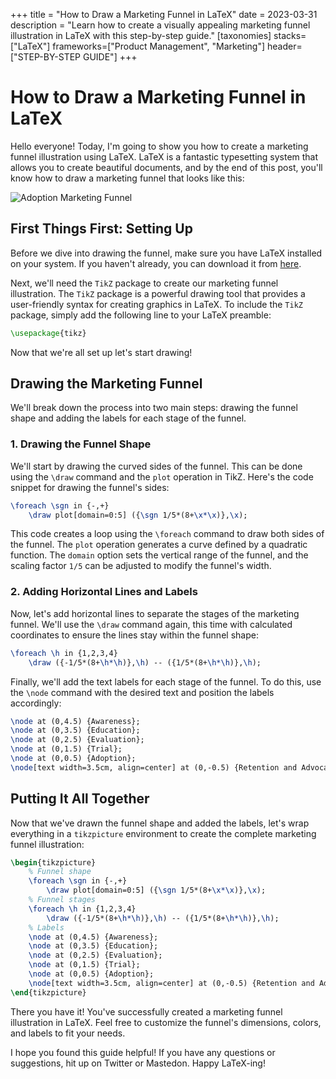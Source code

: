 +++
title = "How to Draw a Marketing Funnel in LaTeX"
date = 2023-03-31
description = "Learn how to create a visually appealing marketing funnel illustration in LaTeX with this step-by-step guide."
[taxonomies]
stacks=["LaTeX"]
frameworks=["Product Management", "Marketing"]
header=["STEP-BY-STEP GUIDE"]
+++

# How to Draw a Marketing Funnel in LaTeX

Hello everyone! Today, I'm going to show you how to create a marketing funnel illustration using LaTeX. LaTeX is a fantastic typesetting system that allows you to create beautiful documents, and by the end of this post, you'll know how to draw a marketing funnel that looks like this:

![Adoption Marketing Funnel](adoption_marketing_funnel.png)

## First Things First: Setting Up

Before we dive into drawing the funnel, make sure you have LaTeX installed on your system. If you haven't already, you can download it from [here](https://www.latex-project.org/get/). 

Next, we'll need the `TikZ` package to create our marketing funnel illustration. The `TikZ` package is a powerful drawing tool that provides a user-friendly syntax for creating graphics in LaTeX. To include the `TikZ` package, simply add the following line to your LaTeX preamble:

```latex
\usepackage{tikz}
```

Now that we're all set up let's start drawing!

## Drawing the Marketing Funnel

We'll break down the process into two main steps: drawing the funnel shape and adding the labels for each stage of the funnel.

### 1. Drawing the Funnel Shape

We'll start by drawing the curved sides of the funnel. This can be done using the `\draw` command and the `plot` operation in TikZ. Here's the code snippet for drawing the funnel's sides:

```latex
\foreach \sgn in {-,+}
    \draw plot[domain=0:5] ({\sgn 1/5*(8+\x*\x)},\x);
```

This code creates a loop using the `\foreach` command to draw both sides of the funnel. The `plot` operation generates a curve defined by a quadratic function. The `domain` option sets the vertical range of the funnel, and the scaling factor `1/5` can be adjusted to modify the funnel's width.

### 2. Adding Horizontal Lines and Labels

Now, let's add horizontal lines to separate the stages of the marketing funnel. We'll use the `\draw` command again, this time with calculated coordinates to ensure the lines stay within the funnel shape:

```latex
\foreach \h in {1,2,3,4}
    \draw ({-1/5*(8+\h*\h)},\h) -- ({1/5*(8+\h*\h)},\h);
```

Finally, we'll add the text labels for each stage of the funnel. To do this, use the `\node` command with the desired text and position the labels accordingly:

```latex
\node at (0,4.5) {Awareness};
\node at (0,3.5) {Education};
\node at (0,2.5) {Evaluation};
\node at (0,1.5) {Trial};
\node at (0,0.5) {Adoption};
\node[text width=3.5cm, align=center] at (0,-0.5) {Retention and Advocacy};
```

## Putting It All Together

Now that we've drawn the funnel shape and added the labels, let's wrap everything in a `tikzpicture` environment to create the complete marketing funnel illustration:

```latex
\begin{tikzpicture}
    % Funnel shape
    \foreach \sgn in {-,+}
        \draw plot[domain=0:5] ({\sgn 1/5*(8+\x*\x)},\x);
    % Funnel stages
    \foreach \h in {1,2,3,4}
        \draw ({-1/5*(8+\h*\h)},\h) -- ({1/5*(8+\h*\h)},\h);
    % Labels
    \node at (0,4.5) {Awareness};
    \node at (0,3.5) {Education};
    \node at (0,2.5) {Evaluation};
    \node at (0,1.5) {Trial};
    \node at (0,0.5) {Adoption};
    \node[text width=3.5cm, align=center] at (0,-0.5) {Retention and Advocacy};
\end{tikzpicture}
```

There you have it! You've successfully created a marketing funnel illustration in LaTeX. Feel free to customize the funnel's dimensions, colors, and labels to fit your needs.

I hope you found this guide helpful! If you have any questions or suggestions, hit up on Twitter or Mastedon. Happy LaTeX-ing!
